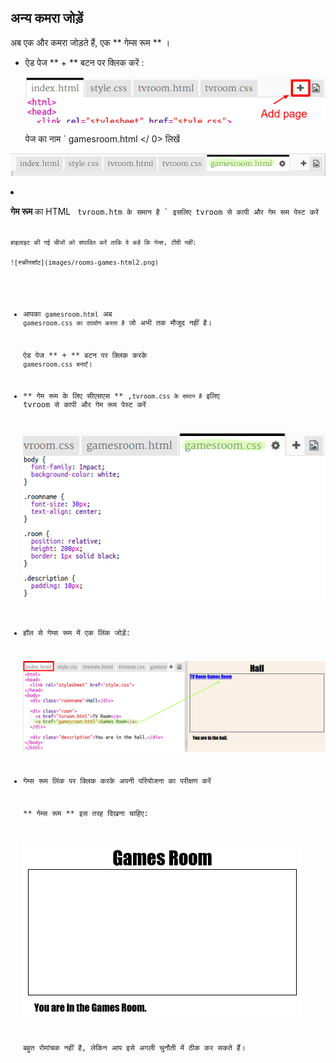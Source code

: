 ## अन्य कमरा जोड़ें

अब एक और कमरा जोड़ते हैं, एक ** गेम्स रूम ** ।

+ ऐड पेज ** + ** बटन पर क्लिक करें :
    
    ![स्क्रीनशॉट](images/rooms-add-page.png)
    
    पेज का नाम ` gamesroom.html </ 0> लिखें</p>

<p><img src="images/rooms-games-html.png" alt="स्क्रीनशॉट" /></p></li>
<li><p><strong> गेम रूम </strong> का HTML  <code> tvroom.htm के समान है ` इसलिए tvroom से कापी और गेम रूम पेस्ट करें
    
    हाइलाइट की गई चीजों को संपादित करें ताकि वे कहें कि गेम्स, टीवी नहीं:
    
    ![स्क्रीनशॉट](images/rooms-games-html2.png)

+ आपका ` gamesroom.html ` अब ` gamesroom.css का उपयोग करता है ` जो अभी तक मौजूद नहीं है।
    
    ऐड पेज ** + ** बटन पर क्लिक करके ` gamesroom.css बनाएँ `।

+ ** गेम रूम के लिए सीएसएस ** ,` tvroom.css के समान है ` इलिए tvroom से कापी और गेम रूम पेस्ट करें
    
    ![स्क्रीनशॉट](images/rooms-add-games-css.png)

+ हॉल से गेम्स रूम में एक लिंक जोड़ें:
    
    ![स्क्रीनशॉट](images/rooms-hall-games.png)

+ गेम्स रूम लिंक पर क्लिक करके अपनी परियोजना का परीक्षण करें
    
    ** गेम्स रूम ** इस तरह दिखना चाहिए:
    
    ![स्क्रीनशॉट](images/rooms-games-before.png)
    
    बहुत रोमांचक नहीं है, लेकिन आप इसे अगली चुनौती में ठीक कर सकते हैं।